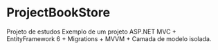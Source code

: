 # ProjectBookStore
 Projeto de estudos
 Exemplo de um projeto ASP.NET MVC + EntityFramework 6 + Migrations + MVVM + Camada de modelo isolada.

